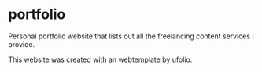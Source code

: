 # portfolio
Personal portfolio website that lists out all the freelancing content services I provide.

This website was created with an webtemplate by ufolio.
